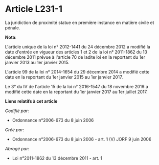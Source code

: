 # Article L231-1

La juridiction de proximité statue en première instance en matière civile et pénale.

**Nota:**

L'article unique de la loi n° 2012-1441 du 24 décembre 2012 a modifié la date d'entrée en vigueur des articles 1 et 2 de la
loi n° 2011-1862 du 13 décembre 2011 prévue à l'article 70 de ladite loi en la reportant du 1er janvier 2013 au 1er janvier
2015.

L'article 99 de la loi n° 2014-1654 du 29 décembre 2014 a modifié cette date en la reportant du 1er janvier 2015 au 1er
janvier 2017.

Le 3° du IV de l'article 15 de la loi n° 2016-1547 du 18 novembre 2016 a modifié cette date en la reportant du 1er janvier
2017 au 1er juillet 2017.

**Liens relatifs à cet article**

_Codifié par_:

  - Ordonnance n°2006-673 du 8 juin 2006

_Créé par_:

  - Ordonnance n°2006-673 du 8 juin 2006 - art. 1 (V) JORF 9 juin 2006

_Abrogé par_:

  - Loi n°2011-1862 du 13 décembre 2011 - art. 1
